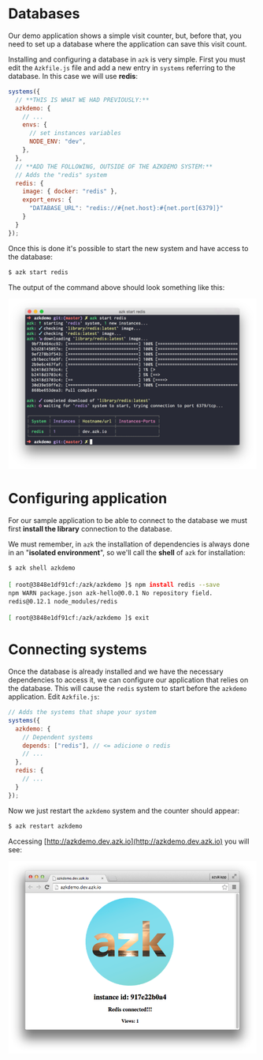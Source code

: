 # Databases

Our demo application shows a simple visit counter, but, before that, you need to set up a database where the application can save this visit count.

Installing and configuring a database in `azk` is very simple. First you must edit the `Azkfile.js` file and add a new entry in `systems` referring to the database. In this case we will use __redis__:

```js
systems({
  // **THIS IS WHAT WE HAD PREVIOUSLY:**
  azkdemo: {
    // ...
    envs: {
      // set instances variables
      NODE_ENV: "dev",
    },
  },
  // **ADD THE FOLLOWING, OUTSIDE OF THE AZKDEMO SYSTEM:**
  // Adds the "redis" system
  redis: {
    image: { docker: "redis" },
    export_envs: {
      "DATABASE_URL": "redis://#{net.host}:#{net.port[6379]}"
    }
  }
});
```

Once this is done it's possible to start the new system and have access to the database:

```bash
$ azk start redis
```

The output of the command above should look something like this:

![Figure 1-2](../resources/images/start_redis.png)

# Configuring application

For our sample application to be able to connect to the database we must first **install the library** connection to the database.

We must remember, in `azk` the installation of dependencies is always done in an "**isolated environment**", so we'll call the **shell** of `azk` for installation:

```bash
$ azk shell azkdemo

[ root@3848e1df91cf:/azk/azkdemo ]$ npm install redis --save
npm WARN package.json azk-hello@0.0.1 No repository field.
redis@0.12.1 node_modules/redis

[ root@3848e1df91cf:/azk/azkdemo ]$ exit
```

# Connecting systems

Once the database is already installed and we have the necessary dependencies to access it, we can configure our application that relies on the database. This will cause the `redis` system to start before the `azkdemo` application. Edit `Azkfile.js`:

```js
// Adds the systems that shape your system
systems({
  azkdemo: {
    // Dependent systems
    depends: ["redis"], // <= adicione o redis
    // ...
  },
  redis: {
    // ...
  }
});
```

Now we just restart the `azkdemo` system and the counter should appear:

```bash
$ azk restart azkdemo
```

Accessing [http://azkdemo.dev.azk.io](http://azkdemo.dev.azk.io) you will see:

![Figure 1-1](../resources/images/start_2.png)

